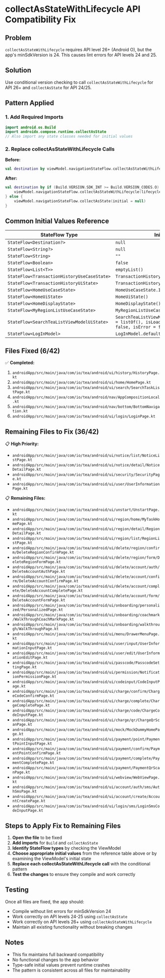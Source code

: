 # collectAsStateWithLifecycle API Compatibility Fix

## Problem
`collectAsStateWithLifecycle` requires API level 26+ (Android O), but the app's minSdkVersion is 24. This causes lint errors for API levels 24 and 25.

## Solution
Use conditional version checking to call `collectAsStateWithLifecycle` for API 26+ and `collectAsState` for API 24/25.

## Pattern Applied

### 1. Add Required Imports
```kotlin
import android.os.Build
import androidx.compose.runtime.collectAsState
// Also import any state classes needed for initial values
```

### 2. Replace collectAsStateWithLifecycle Calls
**Before:**
```kotlin
val destination by viewModel.navigationStateFlow.collectAsStateWithLifecycle(lifecycleOwner)
```

**After:**
```kotlin
val destination by if (Build.VERSION.SDK_INT >= Build.VERSION_CODES.O) {
    viewModel.navigationStateFlow.collectAsStateWithLifecycle(lifecycleOwner)
} else {
    viewModel.navigationStateFlow.collectAsState(initial = null)
}
```

## Common Initial Values Reference

| StateFlow Type | Initial Value |
|----------------|---------------|
| `StateFlow<Destination?>` | `null` |
| `StateFlow<String?>` | `null` |
| `StateFlow<String>` | `""` |
| `StateFlow<Boolean>` | `false` |
| `StateFlow<List<T>>` | `emptyList()` |
| `StateFlow<TransactionHistoryUseCaseState>` | `TransactionHistoryUseCaseState.Initial` |
| `StateFlow<TransactionHistoryUiState>` | `TransactionHistoryUiState(isLoad = false)` |
| `StateFlow<HomeUseCaseState>` | `HomeUseCaseState.Initial` |
| `StateFlow<HomeUiState>` | `HomeUiState()` |
| `StateFlow<HomeDisplayState>` | `HomeDisplayState()` |
| `StateFlow<MyRegionListUseCaseState>` | `MyRegionListUseCaseState.Initial` |
| `StateFlow<SearchTeaListViewModelUiState>` | `SearchTeaListViewModelUiState(myRegionList = listOf(), isLoad = true, isRefresh = false, isError = false)` |
| `StateFlow<LogInModel>` | `LogInModel.default` |

## Files Fixed (6/42)

✅ **Completed:**
1. `androidApp/src/main/java/com/io/tea/android/ui/history/HistoryPage.kt`
2. `androidApp/src/main/java/com/io/tea/android/ui/home/HomePage.kt`
3. `androidApp/src/main/java/com/io/tea/android/ui/search/SearchTaskListPage.kt`
4. `androidApp/src/main/java/com/io/tea/android/nav/AppCompositionLocal.kt`
5. `androidApp/src/main/java/com/io/tea/android/nav/bottom/BottomNavigation.kt`
6. `androidApp/src/main/java/com/io/tea/android/ui/login/LoginPage.kt`

## Remaining Files to Fix (36/42)

📋 **High Priority:**
- `androidApp/src/main/java/com/io/tea/android/ui/notice/list/NoticeListPage.kt`
- `androidApp/src/main/java/com/io/tea/android/ui/notice/detail/NoticeDetailPage.kt`
- `androidApp/src/main/java/com/io/tea/android/ui/security/SecurityPage.kt`
- `androidApp/src/main/java/com/io/tea/android/ui/user/UserInformationPage.kt`

📋 **Remaining Files:**
- `androidApp/src/main/java/com/io/tea/android/ui/unstart/UnstartPage.kt`
- `androidApp/src/main/java/com/io/tea/android/ui/region/home/MyTaskHomePage.kt`
- `androidApp/src/main/java/com/io/tea/android/ui/region/detail/RegionDetailPage.kt`
- `androidApp/src/main/java/com/io/tea/android/ui/region/list/RegionListPage.kt`
- `androidApp/src/main/java/com/io/tea/android/ui/delete/region/confirm/DeleteRegionConfirmPage.kt`
- `androidApp/src/main/java/com/io/tea/android/ui/delete/region/form/DeleteRegionFormPage.kt`
- `androidApp/src/main/java/com/io/tea/android/ui/delete/account/auth/DeleteAccountAuthPage.kt`
- `androidApp/src/main/java/com/io/tea/android/ui/delete/account/confirm/DeleteAccountConfirmPage.kt`
- `androidApp/src/main/java/com/io/tea/android/ui/delete/account/complete/DeleteAccountCompletePage.kt`
- `androidApp/src/main/java/com/io/tea/android/ui/delete/account/form/DeleteAccountFormPage.kt`
- `androidApp/src/main/java/com/io/tea/android/ui/onboarding/personalized/PersonalizedPage.kt`
- `androidApp/src/main/java/com/io/tea/android/ui/onboarding/coachmark/WalkThroughCoachMarkPage.kt`
- `androidApp/src/main/java/com/io/tea/android/ui/onboarding/walkthrough/WalkThroughPage.kt`
- `androidApp/src/main/java/com/io/tea/android/ui/menu/DrawerMenuPage.kt`
- `androidApp/src/main/java/com/io/tea/android/ui/user/input/UserInformationInputPage.kt`
- `androidApp/src/main/java/com/io/tea/android/ui/user/edit/UserInformationEditPage.kt`
- `androidApp/src/main/java/com/io/tea/android/ui/passcode/PasscodeSettingPage.kt`
- `androidApp/src/main/java/com/io/tea/android/ui/permission/NotificationPermissionPage.kt`
- `androidApp/src/main/java/com/io/tea/android/ui/codeinput/CodeInputPage.kt`
- `androidApp/src/main/java/com/io/tea/android/ui/charge/confirm/ChargeCodeConfirmPage.kt`
- `androidApp/src/main/java/com/io/tea/android/ui/charge/complete/ChargeCompletePage.kt`
- `androidApp/src/main/java/com/io/tea/android/ui/charge/code/ChargeCodeInputPage.kt`
- `androidApp/src/main/java/com/io/tea/android/ui/charge/qr/ChargeQrScanPage.kt`
- `androidApp/src/main/java/com/io/tea/android/ui/mock/MockDummyHomePage.kt`
- `androidApp/src/main/java/com/io/tea/android/ui/payment/point/PaymentPointInputPage.kt`
- `androidApp/src/main/java/com/io/tea/android/ui/payment/confirm/PaymentPointConfirmPage.kt`
- `androidApp/src/main/java/com/io/tea/android/ui/payment/complete/PaymentCompletePage.kt`
- `androidApp/src/main/java/com/io/tea/android/ui/payment/PaymentQrScanPage.kt`
- `androidApp/src/main/java/com/io/tea/android/ui/webview/WebViewPage.kt`
- `androidApp/src/main/java/com/io/tea/android/ui/account/auth/sms/AuthSmsPage.kt`
- `androidApp/src/main/java/com/io/tea/android/ui/account/create/AccountCreatePage.kt`
- `androidApp/src/main/java/com/io/tea/android/ui/login/sms/LoginSmsCodeInputPage.kt`

## Steps to Apply Fix to Remaining Files

1. **Open the file** to be fixed
2. **Add imports** for `Build` and `collectAsState`
3. **Identify StateFlow types** by checking the ViewModel
4. **Choose appropriate initial values** from the reference table above or by examining the ViewModel's initial state
5. **Replace each collectAsStateWithLifecycle call** with the conditional pattern
6. **Test the changes** to ensure they compile and work correctly

## Testing

Once all files are fixed, the app should:
- Compile without lint errors for minSdkVersion 24
- Work correctly on API levels 24-25 using `collectAsState`
- Work correctly on API levels 26+ using `collectAsStateWithLifecycle`
- Maintain all existing functionality without breaking changes

## Notes

- This fix maintains full backward compatibility
- No functional changes to the app behavior
- Type-safe initial values prevent runtime crashes
- The pattern is consistent across all files for maintainability
